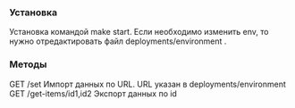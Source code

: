 ### Установка

Установка командой make start. Если необходимо изменить env, то нужно отредактировать файл deployments/environment .

### Методы

GET /set Импорт данных по URL. URL указан в deployments/environment
GET /get-items/id1,id2 Экспорт данных по id


